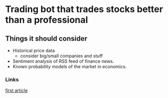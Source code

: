 # Trading bot that trades stocks better than a professional

## Things it should consider
- Historical price data
    - consider big/small companies and stuff
- Sentiment analysis of RSS feed of finance news.
- Known probability models of the market in economics.


### Links
[first article](https://towardsdatascience.com/the-beginning-of-a-deep-learning-trading-bot-part1-95-accuracy-is-not-enough-c338abc98fc2) 